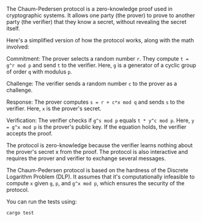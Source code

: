 The Chaum-Pedersen protocol is a zero-knowledge proof used in cryptographic systems. It allows one party (the prover) to prove to another party (the verifier) that they know a secret, without revealing the secret itself.

Here's a simplified version of how the protocol works, along with the math involved:

Commitment: The prover selects a random number ```r```. They compute ```t = g^r mod p``` and send ```t``` to the verifier. Here, ```g``` is a generator of a cyclic group of order ```q``` with modulus ```p```.

Challenge: The verifier sends a random number ```c``` to the prover as a challenge.

Response: The prover computes ```s = r + c*x mod q``` and sends ```s``` to the verifier. Here, ```x``` is the prover's secret.

Verification: The verifier checks if ```g^s mod p``` equals ```t * y^c mod p```. Here, ```y = g^x mod p``` is the prover's public key. If the equation holds, the verifier accepts the proof.

The protocol is zero-knowledge because the verifier learns nothing about the prover's secret x from the proof. The protocol is also interactive and requires the prover and verifier to exchange several messages.

The Chaum-Pedersen protocol is based on the hardness of the Discrete Logarithm Problem (DLP). It assumes that it's computationally infeasible to compute ```x``` given ```g```, ```p```, and ```g^x mod p```, which ensures the security of the protocol.


You can run the tests using:
```
cargo test
```
